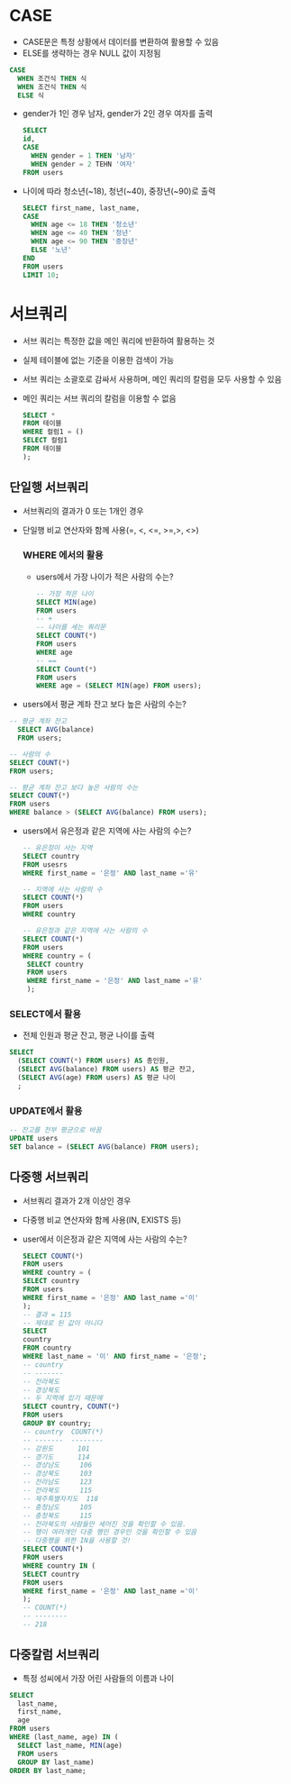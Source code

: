 # CASE

- CASE문은 특정 상황에서 데이터를 변환하여 활용할 수 있음
- ELSE를 생략하는 경우 NULL 값이 지정됨

```sql
CASE
  WHEN 조건식 THEN 식
  WHEN 조건식 THEN 식
  ELSE 식
```

- gender가 1인 경우 남자, gender가 2인 경우 여자를 출력
  
  ```sql
  SELECT
  id,
  CASE
    WHEN gender = 1 THEN '남자'
    WHEN gender = 2 TEHN '여자'
  FROM users
  ```

- 나이에 따라 청소년(~18), 청년(~40), 중장년(~90)로 출력
  
  ```sql
  SELECT first_name, last_name,
  CASE
    WHEN age <= 18 THEN '청소년'
    WHEN age <= 40 THEN '청년'
    WHEN age <= 90 THEN '중장년'
    ELSE '노년'
  END
  FROM users
  LIMIT 10;
  ```

# 서브쿼리

- 서브 쿼리는 특정한 값을 메인 쿼리에 반환하여 활용하는 것

- 실제 테이블에 없는 기준을 이용한 검색이 가능

- 서브 쿼리는 소괄호로 감싸서 사용하며, 메인 쿼리의 칼럼을 모두 사용할 수 있음

- 메인 쿼리는 서브 쿼리의 칼럼을 이용할 수 없음
  
  ```sql
  SELECT *
  FROM 테이블
  WHERE 컬럼1 = ()
  SELECT 컬럼1
  FROM 테이블
  );
  ```

## 단일행 서브쿼리

- 서브쿼리의 결과가 0 또는 1개인 경우

- 단일행 비교 연산자와 함께 사용(=, <, <=, >=,>, <>)
  
  ### WHERE 에서의 활용
  
  - users에서 가장 나이가 적은 사람의 수는?
    
    ```sql
    -- 가장 적은 나이
    SELECT MIN(age)
    FROM users
    -- +
    -- 나이를 세는 쿼리문
    SELECT COUNT(*)
    FROM users
    WHERE age
    -- ==
    SELECT Count(*)
    FROM users
    WHERE age = (SELECT MIN(age) FROM users);
    ```

- users에서 평균 계좌 잔고 보다 높은 사람의 수는?

```sql
-- 평균 계좌 잔고
  SELECT AVG(balance)
  FROM users;

-- 사람의 수
SELECT COUNT(*)
FROM users;

-- 평균 계좌 잔고 보다 높은 사람의 수는
SELECT COUNT(*)
FROM users
WHERE balance > (SELECT AVG(balance) FROM users);
```

- users에서 유은정과 같은 지역에 사는 사람의 수는?
  
  ```sql
  -- 유은정이 사는 지역
  SELECT country
  FROM usesrs
  WHERE first_name = '은정' AND last_name ='유'
  
  -- 지역에 사는 사람의 수
  SELECT COUNT(*)
  FROM users
  WHERE country
  
  -- 유은정과 같은 지역에 사는 사람의 수
  SELECT COUNT(*)
  FROM users
  WHERE country = (
   SELECT country
   FROM users
   WHERE first_name = '은정' AND last_name ='유'
   );
  ```

### SELECT에서 활용

- 전체 인원과 평균 잔고, 평균 나이를 출력

```sql
SELECT 
  (SELECT COUNT(*) FROM users) AS 총인원,
  (SELECT AVG(balance) FROM users) AS 평균 잔고,
  (SELECT AVG(age) FROM users) AS 평균 나이
  ;
```

### UPDATE에서 활용

```sql
-- 잔고를 전부 평균으로 바꿈
UPDATE users
SET balance = (SELECT AVG(balance) FROM users);
```

## 다중행 서브쿼리

- 서브쿼리 결과가 2개 이상인 경우

- 다중행 비교 연산자와 함께 사용(IN, EXISTS 등)

- user에서 이은정과 같은 지역에 사는 사람의 수는?
  
  ```sql
  SELECT COUNT(*)
  FROM users
  WHERE country = (
  SELECT country
  FROM users
  WHERE first_name = '은정' AND last_name ='이'
  );
  -- 결과 = 115
  -- 제대로 된 값이 아니다
  SELECT 
  country
  FROM country
  WHERE last_name = '이' AND first_name = '은정';
  -- country
  -- -------
  -- 전라북도
  -- 경상북도
  -- 두 지역에 있기 때문에
  SELECT country, COUNT(*)
  FROM users
  GROUP BY country;
  -- country  COUNT(*)
  -- -------  --------
  -- 강원도      101
  -- 경기도      114
  -- 경상남도     106
  -- 경상북도     103
  -- 전라남도     123
  -- 전라북도     115
  -- 제주특별자치도  118
  -- 충청남도     105
  -- 충청북도     115
  -- 전라북도의 사람들만 세어진 것을 확인할 수 있음.
  -- 행이 여러개인 다중 행인 경우인 것을 확인할 수 있음
  -- 다중행을 위한 IN을 사용할 것!
  SELECT COUNT(*)
  FROM users
  WHERE country IN (
  SELECT country
  FROM users
  WHERE first_name = '은정' AND last_name ='이'
  );
  -- COUNT(*)
  -- --------
  -- 218
  ```

## 다중칼럼 서브쿼리

- 특정 성씨에서 가장 어린 사람들의 이름과 나이

```sql
SELECT
  last_name,
  first_name,
  age
FROM users
WHERE (last_name, age) IN (
  SELECT last_name, MIN(age)
  FROM users
  GROUP BY last_name)
ORDER BY last_name;
```